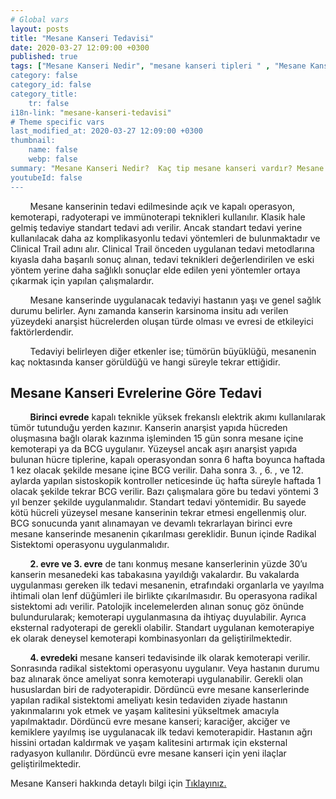 ```yaml
---
# Global vars
layout: posts
title: "Mesane Kanseri Tedavisi"
date: 2020-03-27 12:09:00 +0300
published: true
tags: ["Mesane Kanseri Nedir", "mesane kanseri tipleri " , "Mesane Kanseri neden olur" , "Mesane kanseri ve sigara", "Mesane Kanseri belirti", "Mesane kanseri teşhis", "Mesane kanseri evre", "Mesane kanseri tedavi", "Mesane kanseri ameliyatı", "Mesane kanseri kapalı ameliyatı" , "Mesane kanseri açık ameliyatı" , "Radikal sistektomi nedir", "Radikal sistektomi ameliyatı", "Radikal sistektomi", "Mesane Kanseri" , Bağırsaktan mesane yapılması", "Yapay mesane" , "Yapay mesane ameliyatı" , "Mesane kanseri radyoterapi" , "Mesane kanseri kemoterapi" , "Mesane kanseri ameliyatı komplikasyonları", " Mesane kanseri yan etkileri"]
category: false
category_id: false
category_title:
    tr: false
i18n-link: "mesane-kanseri-tedavisi"
# Theme specific vars
last_modified_at: 2020-03-27 12:09:00 +0300
thumbnail:
    name: false
    webp: false
summary: "Mesane Kanseri Nedir?  Kaç tip mesane kanseri vardır? Mesane kanseri ve sigara? Mesane Kanseri belirtileri? Mesane kanseri teşhisi? Mesane kanseri evreleri? Mesane kanseri tedavisi, Mesane kanseri ameliyatı, Radikal sistektomi nedir? Radikal sistektomi ameliyatı nasıl yapılır? Bağırsaktan mesane yapılması, Yapay mesane"
youtubeId: false
---
```


&nbsp;&nbsp;&nbsp;&nbsp;&nbsp;&nbsp;&nbsp;&nbsp;Mesane kanserinin tedavi edilmesinde açık ve kapalı operasyon, kemoterapi, radyoterapi ve immünoterapi teknikleri kullanılır. Klasik hale gelmiş tedaviye standart tedavi adı verilir. Ancak standart tedavi yerine kullanılacak daha az komplikasyonlu tedavi yöntemleri de bulunmaktadır ve Clinical Trail adını alır. Clinical Trail önceden uygulanan tedavi metodlarına kıyasla daha başarılı sonuç alınan, tedavi teknikleri değerlendirilen ve eski yöntem yerine daha sağlıklı sonuçlar elde edilen yeni yöntemler ortaya çıkarmak için yapılan çalışmalardır.

&nbsp;&nbsp;&nbsp;&nbsp;&nbsp;&nbsp;&nbsp;&nbsp;Mesane kanserinde uygulanacak tedaviyi hastanın yaşı ve genel sağlık durumu belirler. Aynı zamanda kanserin karsinoma insitu adı verilen yüzeydeki anarşist hücrelerden oluşan türde olması ve evresi de etkileyici faktörlerdendir.

&nbsp;&nbsp;&nbsp;&nbsp;&nbsp;&nbsp;&nbsp;&nbsp;Tedaviyi belirleyen diğer etkenler ise; tümörün büyüklüğü, mesanenin kaç noktasında kanser görüldüğü ve hangi süreyle tekrar ettiğidir.

## Mesane Kanseri Evrelerine Göre Tedavi

&nbsp;&nbsp;&nbsp;&nbsp;&nbsp;&nbsp;&nbsp;&nbsp;**Birinci evrede** kapalı teknikle yüksek frekanslı elektrik akımı kullanılarak tümör tutunduğu yerden kazınır. Kanserin anarşist yapıda hücreden oluşmasına bağlı olarak kazınma işleminden 15 gün sonra mesane içine kemoterapi ya da BCG uygulanır. Yüzeysel ancak aşırı anarşist yapıda bulunan hücre tiplerine, kapalı operasyondan sonra 6 hafta boyunca haftada 1 kez olacak şekilde mesane içine BCG verilir. Daha sonra 3. , 6. , ve 12. aylarda yapılan sistoskopik kontroller neticesinde üç hafta süreyle haftada 1 olacak şekilde tekrar BCG verilir. Bazı çalışmalara göre bu tedavi yöntemi 3 yıl benzer şekilde uygulanmalıdır. Standart tedavi yöntemidir. Bu sayede kötü hücreli yüzeysel mesane kanserinin tekrar etmesi engellenmiş olur. BCG sonucunda yanıt alınamayan ve devamlı tekrarlayan birinci evre mesane kanserinde mesanenin çıkarılması gereklidir. Bunun içinde Radikal Sistektomi operasyonu uygulanmalıdır.

&nbsp;&nbsp;&nbsp;&nbsp;&nbsp;&nbsp;&nbsp;&nbsp;**2. evre ve 3. evre** de tanı konmuş mesane kanserlerinin yüzde 30’u kanserin mesanedeki kas tabakasına yayıldığı vakalardır. Bu vakalarda uygulanması gereken ilk tedavi mesanenin, etrafındaki organlarla ve yayılma ihtimali olan lenf düğümleri ile birlikte çıkarılmasıdır. Bu operasyona radikal sistektomi adı verilir. Patolojik incelemelerden alınan sonuç göz önünde bulundurularak; kemoterapi uygulanmasına da ihtiyaç duyulabilir. Ayrıca eksternal radyoterapi de gerekli olabilir. Standart uygulanan kemoterapiye ek olarak deneysel kemoterapi kombinasyonları da geliştirilmektedir.

&nbsp;&nbsp;&nbsp;&nbsp;&nbsp;&nbsp;&nbsp;&nbsp;**4. evredeki** mesane kanseri tedavisinde ilk olarak kemoterapi verilir. Sonrasında radikal sistektomi operasyonu uygulanır. Veya hastanın durumu baz alınarak önce ameliyat sonra kemoterapi uygulanabilir. Gerekli olan hususlardan biri de radyoterapidir. Dördüncü evre mesane kanserlerinde yapılan radikal sistektomi ameliyatı kesin tedaviden ziyade hastanın yakınmalarını yok etmek ve yaşam kalitesini yükseltmek amacıyla yapılmaktadır. Dördüncü evre mesane kanseri; karaciğer, akciğer ve kemiklere yayılmış ise uygulanacak ilk tedavi kemoterapidir. Hastanın ağrı hissini ortadan kaldırmak ve yaşam kalitesini artırmak için eksternal radyasyon kullanılır. Dördüncü evre mesane kanseri için yeni ilaçlar geliştirilmektedir.    

Mesane Kanseri hakkında detaylı bilgi için [Tıklayınız.](https://www.onoluroloji.com/mesane-kanseri)
